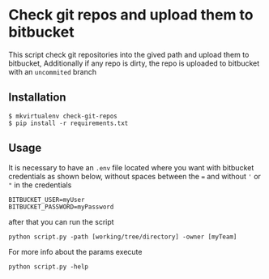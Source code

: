 # Check git repos and upload them to bitbucket

This script check git repositories into the gived path and upload them to bitbucket, Additionally if any repo is dirty, the repo is uploaded to bitbucket with an `uncommited` branch

## Installation

```
$ mkvirtualenv check-git-repos
$ pip install -r requirements.txt
```

## Usage

It is necessary to have an `.env` file located where you want with bitbucket credentials as shown below, without spaces between the `=` and without `'` or `"` in the credentials

```
BITBUCKET_USER=myUser
BITBUCKET_PASSWORD=myPassword
```

after that you can run the script

```
python script.py -path [working/tree/directory] -owner [myTeam]
```

For more info about the params execute 

```
python script.py -help
```


